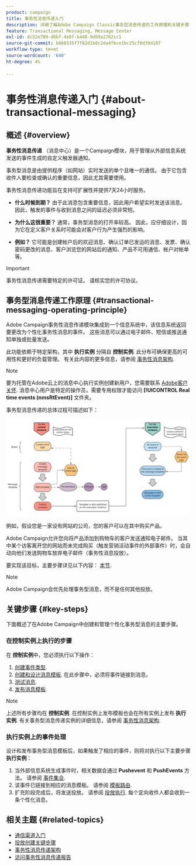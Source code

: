 ```yaml
---
product: campaign
title: 事务性消息传递入门
description: 详细了解Adobe Campaign Classic事务型消息传递的工作原理和关键步骤
feature: Transactional Messaging, Message Center
exl-id: dc52e789-d0bf-4e8f-b448-9d69a2762cc1
source-git-commit: b666535f7f82d1b8c2da4fbce1bc25cf8d39d187
workflow-type: tm+mt
source-wordcount: '640'
ht-degree: 4%

---
```



# 事务性消息传递入门 {#about-transactional-messaging}



## 概述 {#overview}

**事务性消息传递** （消息中心）是一个Campaign模块，用于管理从外部信息系统发送的事件生成的自定义触发器通知。

事务型消息是由提供程序（如网站）实时发送的单个且唯一的通信。 由于它包含收件人要检查或确认的重要信息，因此尤其需要使用。

事务性消息传递功能旨在支持可扩展性并提供7天24小时服务。

* **什么时候到期？** 由于此消息包含重要信息，因此用户希望实时发送该消息。 因此，触发的事件与收到消息之间的延迟必须非常短。

* **为什么这很重要？** 通常，事务型消息的打开率较高。 因此，应仔细设计，因为它在定义客户关系时可能会对客户行为产生强烈的影响。

* **例如？** 它可能是创建帐户后的欢迎消息、确认订单已发运的消息、发票、确认密码更改的消息、客户浏览您的网站后的通知、产品不可用通信、帐户对帐单等。

>[!IMPORTANT]
>
>事务性消息传递需要特定的许可证。 请核实您的许可协议。

<!--Before starting with transactional messaging, make sure you read the corresponding [best practices and limitations]().-->

## 事务型消息传递工作原理 {#transactional-messaging-operating-principle}

Adobe Campaign事务性消息传递模块集成到一个信息系统中，该信息系统返回要更改为个性化事务性消息的事件。 这些消息可以通过电子邮件、短信或推送通知单独或批量发送。

此功能依赖于特定架构，其中 **执行实例** 分隔自 **控制实例**. 此分布可确保更高的可用性和更好的负载管理。 有关此内容的更多信息，请参阅 [事务性消息架构](../../message-center/using/transactional-messaging-architecture.md).

>[!NOTE]
>
>要为托管在Adobe云上的消息中心执行实例创建新用户，您需要联系 [Adobe客户关怀](https://helpx.adobe.com/cn/enterprise/admin-guide.html/enterprise/using/support-for-experience-cloud.ug.html). 消息中心用户是特定的操作员，需要专用权限才能访问 **[!UICONTROL Real time events (nmsRtEvent)]** 文件夹。

事务型消息传递的总体过程可描述如下：

![](assets/transactional-msg-overview.png)

例如，假设您是一家设有网站的公司，您的客户可以在其中购买产品。

Adobe Campaign允许您向将产品添加到购物车的客户发送通知电子邮件。 当其中某个访客离开您的网站而未完成购买（触发营销活动事件的外部事件）时，会自动向他们发送购物车放弃电子邮件（事务性消息投放）。

要实现该目标，主要步骤详见以下内容： [本节](#key-steps).

>[!NOTE]
>
>Adobe Campaign会优先处理事务型消息，而不是任何其他投放。

## 关键步骤 {#key-steps}

下面概述了在Adobe Campaign中创建和管理个性化事务型消息的主要步骤。

### 在控制实例上执行的步骤

在 **控制实例**&#x200B;中，您必须执行以下操作：

1. [创建事件类型](../../message-center/using/creating-event-types.md).
1. [创建和设计消息模板](../../message-center/using/creating-the-message-template.md). 在此步骤中，必须将事件链接到消息。
1. [测试消息](../../message-center/using/testing-message-templates.md).
1. [发布消息模板](../../message-center/using/publishing-message-templates.md).

>[!NOTE]
>
>上述所有步骤均在 **控制实例**. 在控制实例上发布模板也会在所有实例上发布 **执行实例**. 有关事务型消息传递实例的详细信息，请参阅 [事务性消息架构](../../message-center/using/transactional-messaging-architecture.md).

### 执行实例上的事件处理

设计和发布事务型消息模板后，如果触发了相应的事件，则将对执行以下主要步骤 **执行实例**：

1. 当外部信息系统生成事件时，相关数据会通过 **Pushevent** 和 **PushEvents** 方法。 请参阅 [事件集合](../../message-center/using/about-event-processing.md#event-collection).
1. 该事件已链接到相应的消息模板。 请参阅 [模板路由](../../message-center/using/about-event-processing.md#routing-towards-a-template).
1. 扩充阶段完成后，将发送投放。 请参阅 [投放执行](../../message-center/using/delivery-execution.md). 每个定向收件人都会收到一条个性化消息。

## 相关主题 {#related-topics}

* [通信渠道入门](../../delivery/using/communication-channels.md)
* [投放创建关键步骤](../../delivery/using/steps-about-delivery-creation-steps.md)
* [事务性消息传递架构](../../message-center/using/transactional-messaging-architecture.md)
* [访问事务性消息传递报告](../../message-center/using/about-transactional-messaging-reports.md)
